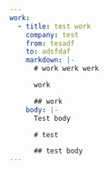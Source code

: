 ```yaml
---
work:
  - title: test work
    company: test
    from: tesadf
    to: adsfdaf
    markdown: |-
      # work werk werk

      work

      ## work
    body: |-
      Test body

      # test

      ## test body
---
```


